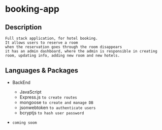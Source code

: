 # booking-app

## Description

    Full stack application, for hotel booking.
    It allows users to reserve a room
    when the reservation goes through the room disappears
    it has an admin dashboard, where the admin is responsible in creating room, updating info, adding new room and new hotels.

## Languages & Packages

- BackEnd

  - JavaScript
  - Express.js `to create routes`
  - mongoose `to create and manage DB`
  - jsonwebtoken `to authenticate users`
  - bcryptjs `to hash user password`

- <FrontEnd> `coming soom`
